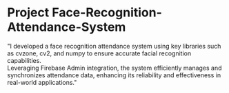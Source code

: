# Project Face-Recognition-Attendance-System

"I developed a face recognition attendance system using key libraries such as cvzone, cv2, and numpy to ensure accurate facial recognition capabilities. <br/> Leveraging Firebase Admin integration, the system efficiently manages and synchronizes attendance data, enhancing its reliability and effectiveness in real-world applications."

